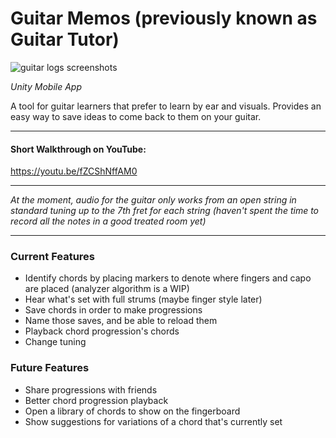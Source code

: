 # Guitar Memos (previously known as Guitar Tutor)

![guitar logs screenshots](https://github.com/user-attachments/assets/ca9584ed-7ee2-4595-bc89-efbf051b2268)

*Unity Mobile App*

A tool for guitar learners that prefer to learn by ear and visuals. Provides an easy way to save ideas to come back to them on your guitar.

------------------------

#### Short Walkthrough on YouTube:

https://youtu.be/fZCShNffAM0

------------------------

*At the moment, audio for the guitar only works from an open string in standard tuning up to the 7th fret for each string (haven't spent the time to record all the notes in a good treated room yet)*

------------------------

### Current Features

- Identify chords by placing markers to denote where fingers and capo are placed (analyzer algorithm is a WIP)
- Hear what's set with full strums (maybe finger style later)
- Save chords in order to make progressions
- Name those saves, and be able to reload them
- Playback chord progression's chords
- Change tuning

### Future Features

- Share progressions with friends
- Better chord progression playback
- Open a library of chords to show on the fingerboard
- Show suggestions for variations of a chord that's currently set
